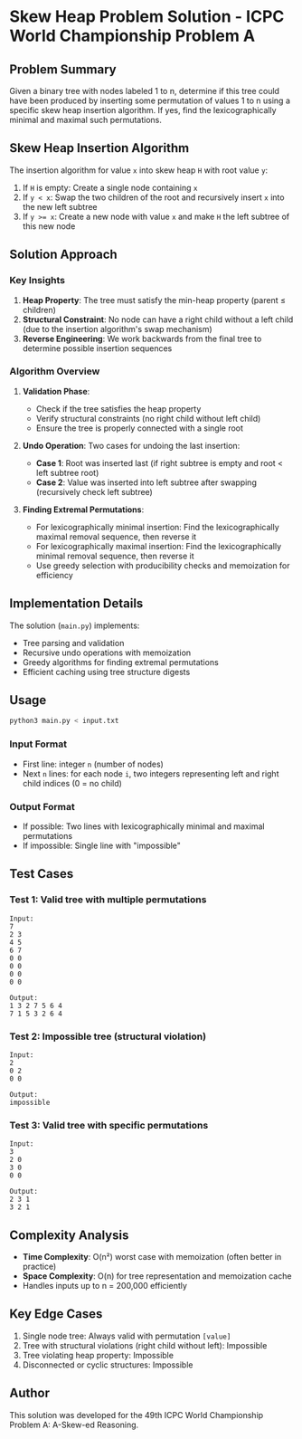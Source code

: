 # Skew Heap Problem Solution - ICPC World Championship Problem A

## Problem Summary

Given a binary tree with nodes labeled 1 to n, determine if this tree could have been produced by inserting some permutation of values 1 to n using a specific skew heap insertion algorithm. If yes, find the lexicographically minimal and maximal such permutations.

## Skew Heap Insertion Algorithm

The insertion algorithm for value `x` into skew heap `H` with root value `y`:
1. If `H` is empty: Create a single node containing `x`
2. If `y < x`: Swap the two children of the root and recursively insert `x` into the new left subtree
3. If `y >= x`: Create a new node with value `x` and make `H` the left subtree of this new node

## Solution Approach

### Key Insights

1. **Heap Property**: The tree must satisfy the min-heap property (parent ≤ children)
2. **Structural Constraint**: No node can have a right child without a left child (due to the insertion algorithm's swap mechanism)
3. **Reverse Engineering**: We work backwards from the final tree to determine possible insertion sequences

### Algorithm Overview

1. **Validation Phase**:
   - Check if the tree satisfies the heap property
   - Verify structural constraints (no right child without left child)
   - Ensure the tree is properly connected with a single root

2. **Undo Operation**:
   Two cases for undoing the last insertion:
   - **Case 1**: Root was inserted last (if right subtree is empty and root < left subtree root)
   - **Case 2**: Value was inserted into left subtree after swapping (recursively check left subtree)

3. **Finding Extremal Permutations**:
   - For lexicographically minimal insertion: Find the lexicographically maximal removal sequence, then reverse it
   - For lexicographically maximal insertion: Find the lexicographically minimal removal sequence, then reverse it
   - Use greedy selection with producibility checks and memoization for efficiency

## Implementation Details

The solution (`main.py`) implements:
- Tree parsing and validation
- Recursive undo operations with memoization
- Greedy algorithms for finding extremal permutations
- Efficient caching using tree structure digests

## Usage

```bash
python3 main.py < input.txt
```

### Input Format
- First line: integer `n` (number of nodes)
- Next `n` lines: for each node `i`, two integers representing left and right child indices (0 = no child)

### Output Format
- If possible: Two lines with lexicographically minimal and maximal permutations
- If impossible: Single line with "impossible"

## Test Cases

### Test 1: Valid tree with multiple permutations
```
Input:
7
2 3
4 5
6 7
0 0
0 0
0 0
0 0

Output:
1 3 2 7 5 6 4
7 1 5 3 2 6 4
```

### Test 2: Impossible tree (structural violation)
```
Input:
2
0 2
0 0

Output:
impossible
```

### Test 3: Valid tree with specific permutations
```
Input:
3
2 0
3 0
0 0

Output:
2 3 1
3 2 1
```

## Complexity Analysis

- **Time Complexity**: O(n²) worst case with memoization (often better in practice)
- **Space Complexity**: O(n) for tree representation and memoization cache
- Handles inputs up to n = 200,000 efficiently

## Key Edge Cases

1. Single node tree: Always valid with permutation `[value]`
2. Tree with structural violations (right child without left): Impossible
3. Tree violating heap property: Impossible
4. Disconnected or cyclic structures: Impossible

## Author

This solution was developed for the 49th ICPC World Championship Problem A: A-Skew-ed Reasoning.